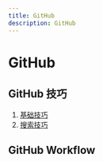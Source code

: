 ```yaml
---
title: GitHub
description: GitHub
---
```


# GitHub

## GitHub 技巧

1. [基础技巧](./basic.md)
2. [搜索技巧](./search.md)

## GitHub Workflow
